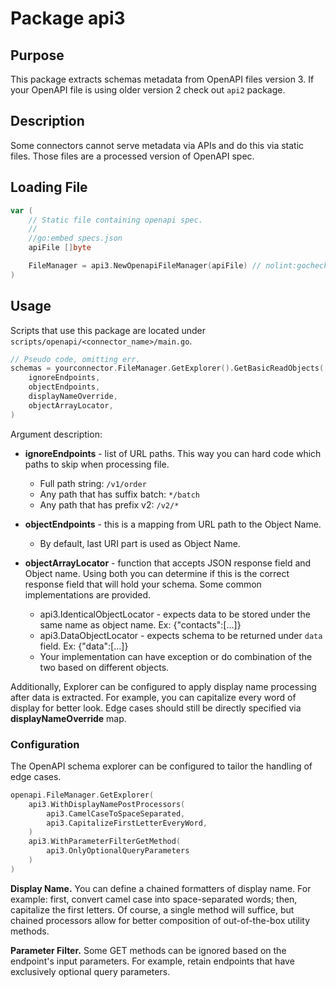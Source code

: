 # Package api3

## Purpose
This package extracts schemas metadata from OpenAPI files version 3.
If your OpenAPI file is using older version 2 check out `api2` package.

## Description
Some connectors cannot serve metadata via APIs and do this via static files.
Those files are a processed version of OpenAPI spec. 

## Loading File

```go
var (
    // Static file containing openapi spec.
    //
    //go:embed specs.json
    apiFile []byte

	FileManager = api3.NewOpenapiFileManager(apiFile) // nolint:gochecknoglobals
)
```

## Usage
Scripts that use this package are located under `scripts/openapi/<connector_name>/main.go`.

```go
// Pseudo code, omitting err.
schemas = yourconnector.FileManager.GetExplorer().GetBasicReadObjects(
    ignoreEndpoints,
    objectEndpoints,
    displayNameOverride,
    objectArrayLocator,
)
```

Argument description:

* **ignoreEndpoints** - list of URL paths. This way you can hard code which paths to skip when processing file.
  * Full path string: `/v1/order`
  * Any path that has suffix batch: `*/batch`
  * Any path that has prefix v2: `/v2/*`


* **objectEndpoints** - this is a mapping from URL path to the Object Name. 
  * By default, last URI part is used as Object Name.


* **objectArrayLocator** - function that accepts JSON response field and Object name. Using both you can determine 
if this is the correct response field that will hold your schema. Some common implementations are provided.
  * api3.IdenticalObjectLocator - expects data to be stored under the same name as object name. Ex: {"contacts":[...]}
  * api3.DataObjectLocator - expects schema to be returned under `data` field. Ex: {"data":[...]}
  * Your implementation can have exception or do combination of the two based on different objects.

Additionally, Explorer can be configured to apply display name processing after data is extracted. For example, you can capitalize every word of display for better look.
Edge cases should still be directly specified via **displayNameOverride** map.


### Configuration

The OpenAPI schema explorer can be configured to tailor the handling of edge cases. 
```go
openapi.FileManager.GetExplorer(
    api3.WithDisplayNamePostProcessors(
        api3.CamelCaseToSpaceSeparated,
        api3.CapitalizeFirstLetterEveryWord,
    )
    api3.WithParameterFilterGetMethod(
        api3.OnlyOptionalQueryParameters        		
    )
)
```
**Display Name.**
You can define a chained formatters of display name. For example: 
first, convert camel case into space-separated words; then, capitalize the first letters.
Of course, a single method will suffice, but chained processors allow for better composition of out-of-the-box utility methods.

**Parameter Filter.**
Some GET methods can be ignored based on the endpoint's input parameters. For example, retain endpoints that have exclusively optional query parameters.
